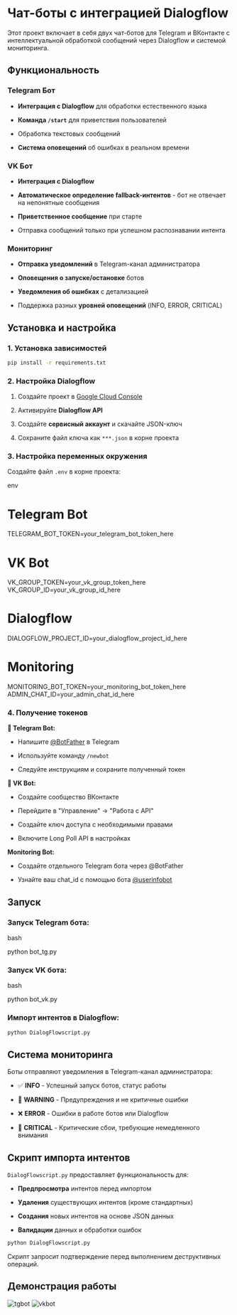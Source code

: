 # Чат-боты с интеграцией Dialogflow

Этот проект включает в себя двух чат-ботов для Telegram и ВКонтакте с интеллектуальной обработкой сообщений через Dialogflow и системой мониторинга.

## Функциональность

###  Telegram Бот

-   **Интеграция с Dialogflow** для обработки естественного языка
    
-   **Команда `/start`** для приветствия пользователей
    
-   Обработка текстовых сообщений
    
-   **Система оповещений** об ошибках в реальном времени
    

###  VK Бот

-   **Интеграция с Dialogflow**
    
-   **Автоматическое определение fallback-интентов** - бот не отвечает на непонятные сообщения
    
-   **Приветственное сообщение** при старте
    
-   Отправка сообщений только при успешном распознавании интента
    

### Мониторинг

-   **Отправка уведомлений** в Telegram-канал администратора
    
-   **Оповещения о запуске/остановке** ботов
    
-   **Уведомления об ошибках** с детализацией
    
-   Поддержка разных **уровней оповещений** (INFO, ERROR, CRITICAL)
    

## Установка и настройка

### 1. Установка зависимостей
```bash
pip install -r requirements.txt
```
### 2. Настройка Dialogflow

1.  Создайте проект в [Google Cloud Console](https://console.cloud.google.com/)
    
2.  Активируйте **Dialogflow API**
    
3.  Создайте **сервисный аккаунт** и скачайте JSON-ключ
    
4.  Сохраните файл ключа как `***.json` в корне проекта
    

### 3. Настройка переменных окружения

Создайте файл `.env` в корне проекта:

env

# Telegram Bot
TELEGRAM_BOT_TOKEN=your_telegram_bot_token_here

# VK Bot
VK_GROUP_TOKEN=your_vk_group_token_here
VK_GROUP_ID=your_vk_group_id_here

# Dialogflow
DIALOGFLOW_PROJECT_ID=your_dialogflow_project_id_here

# Monitoring
MONITORING_BOT_TOKEN=your_monitoring_bot_token_here
ADMIN_CHAT_ID=your_admin_chat_id_here

### 4. Получение токенов

**🤖 Telegram Bot:**

-   Напишите [@BotFather](https://t.me/BotFather) в Telegram
    
-   Используйте команду `/newbot`
    
-   Следуйте инструкциям и сохраните полученный токен
    

**👥 VK Bot:**

-   Создайте сообщество ВКонтакте
    
-   Перейдите в "Управление" → "Работа с API"
    
-   Создайте ключ доступа с необходимыми правами
    
-   Включите Long Poll API в настройках
    

**Monitoring Bot:**

-   Создайте отдельного Telegram бота через @BotFather
    
-   Узнайте ваш chat_id с помощью бота [@userinfobot](https://t.me/userinfobot)
    

## Запуск

### Запуск Telegram бота:

bash

python bot_tg.py

### Запуск VK бота:

bash

python bot_vk.py

### Импорт интентов в Dialogflow:

```bash
python DialogFlowscript.py
```

## Система мониторинга

Боты отправляют уведомления в Telegram-канал администратора:

-   ✅ **INFO** - Успешный запуск ботов, статус работы
    
-   🔔 **WARNING** - Предупреждения и не критичные ошибки
    
-   ❌ **ERROR** - Ошибки в работе ботов или Dialogflow
    
-   🚨 **CRITICAL** - Критические сбои, требующие немедленного внимания
    

## Скрипт импорта интентов

`DialogFlowscript.py` предоставляет функциональность для:

-   **Предпросмотра** интентов перед импортом
    
-   **Удаления** существующих интентов (кроме стандартных)
    
-   **Создания** новых интентов на основе JSON данных
    
-   **Валидации** данных и обработки ошибок
    

```bash
python DialogFlowscript.py
```
Скрипт запросит подтверждение перед выполнением деструктивных операций.

## Демонстрация работы

![tgbot](https://gist.github.com/user-attachments/assets/c2a7cd93-bdc7-4c15-89b0-93160a91bc5f)
![vkbot](https://gist.github.com/user-attachments/assets/800ebdeb-45a4-4a12-94d4-244d21d24a09)